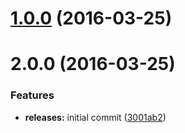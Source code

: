<a name="1.0.0"></a>
# [1.0.0](https://github.com/hypeJunction/Elgg-payments_paypal/compare/2.0.0...v1.0.0) (2016-03-25)




<a name="2.0.0"></a>
# 2.0.0 (2016-03-25)


### Features

* **releases:** initial commit ([3001ab2](https://github.com/hypeJunction/Elgg-payments_paypal/commit/3001ab2))



